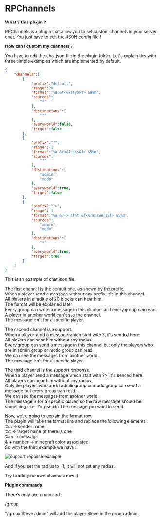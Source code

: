 # RPChannels

**What's this plugin ?**

RPChannels is a plugin that allow you to set custom channels in your server chat. You just have to edit the JSON config file !

**How can I custom my channels ?**

You have to edit the chat.json file in the plugin folder.
Let's explain this with three simple examples which are implemented by default.

```json
{
	"channels":[
		{
			"prefix":"default",
			"range":20,
			"format":"%a &f<&7says&f> &a%m",
			"sources":[
				"*"
			],
			"destinations":[
				"*"
			],
			"everyworld":false,
			"target":false
		},
		{
			"prefix":"?",
			"range":-1,
			"format":"%a &f<&7asks&f> &5%m",
			"sources":[
				"*"
			],
			"destinations":[
				"admin",
				"modo"
			],
			"everyworld":true,
			"target":false
		},
		{
			"prefix":"?>",
			"range":-1,
			"format":"%a &7-> &f%t &f<&7answers&f> &5%m",
			"sources":[
				"admin",
				"modo"
			],
			"destinations":[
				"*"
			],
			"everyworld":true,
			"target":true
		}
	]
}
```

This is an example of chat.json file.  
  
The first channel is the default one, as shown by the prefix.  
When a player send a message without any prefix, it's in this channel.  
All players in a radius of 20 blocks can hear him.  
The format will be explained later.  
Every group can write a message in this channel and every group can read.  
A player in another world can't see the channel.  
The message isn't for a specific player.  
  
The second channel is a support.  
When a player send a message which start with ?, it's sended here.  
All players can hear him without any radius.  
Every group can send a message in this channel but only the players who are in admin group or modo group can read.  
We can see the messages from another world.  
The message isn't for a specific player.  
  
The third channel is the support response.  
When a player send a message which start with ?>, it's sended here.  
All players can hear him without any radius.  
Only the players who are in admin group or modo group can send a message but every group can read.  
We can see the messages from another world.  
The message is for a specific player, so the raw message should be something like : ?> pseudo The message you want to send.  
  
Now, we're going to explain the format row.  
The plugin will take the format line and replace the following elements :  
%a -> sender name  
%t -> target name (if there is one)  
%m -> message  
& + number -> minecraft color associated.  
So with the third example we have :  

![support reponse example](https://image.prntscr.com/image/5vB0WGNYTja3uVjmV-tscg.png)

And if you set the radius to -1, it will not set any radius.  
  
Try to add your own channels now :)

**Plugin commands**

There's only one command :

/group <Player> <Group>

"/group Steve admin" will add the player Steve in the group admin.